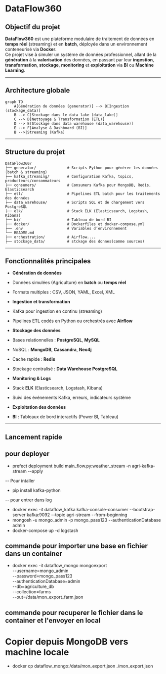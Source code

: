
#  DataFlow360

##  Objectif du projet

**DataFlow360** est une plateforme modulaire de traitement de données en **temps réel** (streaming) et en **batch**, déployée dans un environnement conteneurisé via **Docker**.  
Ce projet vise à simuler un système de données professionnel, allant de la **génération** à la **valorisation** des données, en passant par leur **ingestion**, **transformation**, **stockage**, **monitoring** et **exploitation** via **BI** ou **Machine Learning**.

---

##  Architecture globale

```
graph TD
    A[Génération de données (generator)] --> B[Ingestion (stockage_data)]
    B --> C[Stockage dans le data lake (data_lake)]
    C --> D[Nettoyage & Transformation (ETL)]
    D --> E[Stockage dans data warehouse (data_warehouse)]
    E --> F[Analyse & Dashboard (BI)]
    B -->|Streaming (Kafka)
```

---

##  Structure du projet

```
DataFlow360/
├── generator/              # Scripts Python pour générer les données (batch & streaming)
├── kafka_streaming/        # Configuration Kafka, topics, producteurs/consommateurs
├── consumers/              # Consumers Kafka pour MongoDB, Redis, Elasticsearch
├── etl/                    # Pipelines ETL batch pour les traitements des données
├── data_warehouse/         # Scripts SQL et de chargement vers PostgreSQL
├── elk/                    # Stack ELK (Elasticsearch, Logstash, Kibana)
├── bi/                     # Tableau de bord BI 
├── docker/                 # Dockerfiles et docker-compose.yml
├── .env                    # Variables d’environnement
└── README.md
├── orchestration/          # Airflow....
├── stockage_data/          # stckage des donnes(comme sources)
```

---

##  Fonctionnalités principales

-  **Génération de données**
  - Données simulées (Agriculture) en **batch** ou **temps réel**
  - Formats multiples : CSV, JSON, YAML, Excel, XML

-  **Ingestion et transformation**
  - Kafka pour ingestion en continu (streaming)
  - Pipelines ETL codés en Python ou orchestrés avec **Airflow**

-  **Stockage des données**
  - Bases relationnelles : **PostgreSQL**, **MySQL**
  - NoSQL : **MongoDB**, **Cassandra**, **Neo4j**
  - Cache rapide : **Redis**
  - Stockage centralisé : **Data Warehouse PostgreSQL**

-  **Monitoring & Logs**
  - Stack **ELK** (Elasticsearch, Logstash, Kibana)
  - Suivi des événements Kafka, erreurs, indicateurs système

-  **Exploitation des données**
  - **BI** : Tableaux de bord interactifs (Power BI, Tableau)

---

##  Lancement rapide

## pour deployer
- prefect deployment build main_flow.py:weather_stream -n agri-kafka-stream --apply

-- Pour intaller
- pip install kafka-python

-- pour entrer dans log 
- docker exec -it dataflow_kafka kafka-console-consumer --bootstrap-server kafka:9092 --topic agri-stream --from-beginning
- mongosh -u mongo_admin -p mongo_pass123 --authenticationDatabase admin
- docker-compose up -d logstash

## commande pour importer une base en fichier dans un container

- docker exec -it dataflow_mongo mongoexport \
  --username=mongo_admin \
  --password=mongo_pass123 \
  --authenticationDatabase=admin \
  --db=agriculture_db \
  --collection=farms \
  --out=/data/mon_export_farm.json

## commande pour recuperer le fichier dans le container et l'envoyer en local
# Copier depuis MongoDB vers machine locale
- docker cp dataflow_mongo:/data/mon_export.json ./mon_export.json
